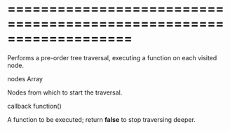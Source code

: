 ===================================================================
===================================================================

<!--shortDescription-->
Performs a pre-order tree traversal, executing a function on each visited node.
<!--/shortDescription-->

<!--paramName1-->nodes<!--/paramName1-->
<!--paramType1-->Array<dxTreeListNode><!--/paramType1-->
<!--paramDescription1-->
Nodes from which to start the traversal.
<!--/paramDescription1-->

<!--paramName2-->callback<!--/paramName2-->
<!--paramType2-->function()<!--/paramType2-->
<!--paramDescription2-->
A function to be executed; return **false** to stop traversing deeper.
<!--/paramDescription2-->

<!--fullDescription-->

<!--/fullDescription-->